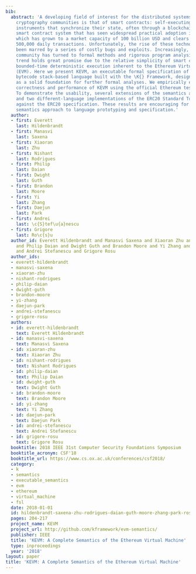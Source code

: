 ```yaml
---
bib:
  abstract: 'A developing field of interest for the distributed systems and applied
    cryptography communities is that of smart contracts: self-executing financial
    instruments that synchronize their state, often through a blockchain. One such
    smart contract system that has seen widespread practical adoption is Ethereum,
    which has grown to a market capacity of 100 billion USD and clears an excess of
    500,000 daily transactions. Unfortunately, the rise of these technologies has
    been marred by a series of costly bugs and exploits. Increasingly, the Ethereum
    community has turned to formal methods and rigorous program analysis tools. This
    trend holds great promise due to the relative simplicity of smart contracts and
    bounded-time deterministic execution inherent to the Ethereum Virtual Machine
    (EVM). Here we present KEVM, an executable formal specification of the EVM''s
    bytecode stack-based language built with the \K{} Framework, designed to serve
    as a solid foundation for further formal analyses. We empirically evaluate the
    correctness and performance of KEVM using the official Ethereum test suite~\cite{ethereum-tests-url}.
    To demonstrate the usability, several extensions of the semantics are presented
    and two different-language implementations of the ERC20 Standard Token are verified
    against the ERC20 specification. These results are encouraging for the executable
    semantics approach to language prototyping and specification.'
  author:
  - first: Everett
    last: Hildenbrandt
  - first: Manasvi
    last: Saxena
  - first: Xiaoran
    last: Zhu
  - first: Nishant
    last: Rodrigues
  - first: Philip
    last: Daian
  - first: Dwight
    last: Guth
  - first: Brandon
    last: Moore
  - first: Yi
    last: Zhang
  - first: Daejun
    last: Park
  - first: Andrei
    last: \c{S}tef\u{a}nescu
  - first: Grigore
    last: Ro\c{s}u
  author_id: Everett Hildenbrandt and Manasvi Saxena and Xiaoran Zhu and Nishant Rodrigues
    and Philip Daian and Dwight Guth and Brandon Moore and Yi Zhang and Daejun Park
    and Andrei Stefanescu and Grigore Rosu
  author_ids:
  - everett-hildenbrandt
  - manasvi-saxena
  - xiaoran-zhu
  - nishant-rodrigues
  - philip-daian
  - dwight-guth
  - brandon-moore
  - yi-zhang
  - daejun-park
  - andrei-stefanescu
  - grigore-rosu
  authors:
  - id: everett-hildenbrandt
    text: Everett Hildenbrandt
  - id: manasvi-saxena
    text: Manasvi Saxena
  - id: xiaoran-zhu
    text: Xiaoran Zhu
  - id: nishant-rodrigues
    text: Nishant Rodrigues
  - id: philip-daian
    text: Philip Daian
  - id: dwight-guth
    text: Dwight Guth
  - id: brandon-moore
    text: Brandon Moore
  - id: yi-zhang
    text: Yi Zhang
  - id: daejun-park
    text: Daejun Park
  - id: andrei-stefanescu
    text: Andrei Stefanescu
  - id: grigore-rosu
    text: Grigore Rosu
  booktitle: 2018 IEEE 31st Computer Security Foundations Symposium
  booktitle_acronym: CSF'18
  booktitle_url: https://www.cs.ox.ac.uk/conferences/csf2018/
  category:
  - k
  - semantics
  - executable_semantics
  - evm
  - ethereum
  - virtual_machine
  - fsl
  date: 2018-01-01
  id: hildenbrandt-saxena-zhu-rodrigues-daian-guth-moore-zhang-park-rosu-2018-csf
  pages: 204-217
  project_name: KEVM
  project_url: http://github.com/kframework/evm-semantics/
  publisher: IEEE
  title: 'KEVM: A Complete Semantics of the Ethereum Virtual Machine'
  type: inproceedings
  year: '2018'
layout: paper
title: 'KEVM: A Complete Semantics of the Ethereum Virtual Machine'
---
```

